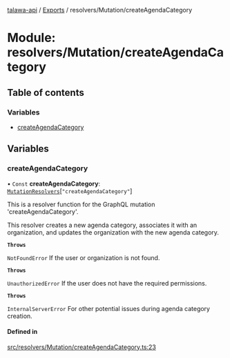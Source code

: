 [talawa-api](../README.md) / [Exports](../modules.md) / resolvers/Mutation/createAgendaCategory

# Module: resolvers/Mutation/createAgendaCategory

## Table of contents

### Variables

- [createAgendaCategory](resolvers_Mutation_createAgendaCategory.md#createagendacategory)

## Variables

### createAgendaCategory

• `Const` **createAgendaCategory**: [`MutationResolvers`](types_generatedGraphQLTypes.md#mutationresolvers)[``"createAgendaCategory"``]

This is a resolver function for the GraphQL mutation 'createAgendaCategory'.

This resolver creates a new agenda category, associates it with an organization,
and updates the organization with the new agenda category.

**`Throws`**

`NotFoundError` If the user or organization is not found.

**`Throws`**

`UnauthorizedError` If the user does not have the required permissions.

**`Throws`**

`InternalServerError` For other potential issues during agenda category creation.

#### Defined in

[src/resolvers/Mutation/createAgendaCategory.ts:23](https://github.com/PalisadoesFoundation/talawa-api/blob/9cb91bb/src/resolvers/Mutation/createAgendaCategory.ts#L23)
